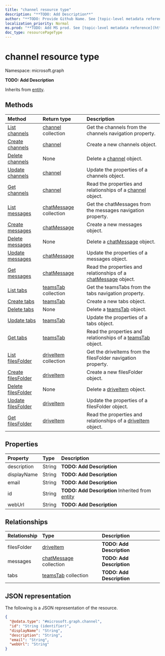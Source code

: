 ```yaml
---
title: "channel resource type"
description: "**TODO: Add Description**"
author: "**TODO: Provide Github Name. See [topic-level metadata reference](https://msgo.azurewebsites.net/add/document/guidelines/metadata.html#topic-level-metadata)**"
localization_priority: Normal
ms.prod: "**TODO: Add MS prod. See [topic-level metadata reference](https://msgo.azurewebsites.net/add/document/guidelines/metadata.html#topic-level-metadata)**"
doc_type: resourcePageType
---
```


# channel resource type


Namespace: microsoft.graph

**TODO: Add Description**


Inherits from [entity](../resources/entity.md).

## Methods
|Method|Return type|Description|
|:---|:---|:---|
|[List channels](../api/team-list-channels.md)|[channel](../resources/channel.md) collection|Get the channels from the channels navigation property.|
|[Create channels](../api/team-post-channels.md)|[channel](../resources/channel.md)|Create a new channels object.|
|[Delete channels](../api/team-delete-channels.md)|None|Delete a [channel](../resources/channel.md) object.|
|[Update channels](../api/team-update-channels.md)|[channel](../resources/channel.md)|Update the properties of a channels object.|
|[Get channels](../api/team-get-channel.md)|[channel](../resources/channel.md)|Read the properties and relationships of a [channel](../resources/channel.md) object.|
|[List messages](../api/channel-list-messages.md)|[chatMessage](../resources/chatmessage.md) collection|Get the chatMessages from the messages navigation property.|
|[Create messages](../api/channel-post-messages.md)|[chatMessage](../resources/chatmessage.md)|Create a new messages object.|
|[Delete messages](../api/channel-delete-messages.md)|None|Delete a [chatMessage](../resources/chatmessage.md) object.|
|[Update messages](../api/channel-update-messages.md)|[chatMessage](../resources/chatmessage.md)|Update the properties of a messages object.|
|[Get messages](../api/channel-get-chatmessage.md)|[chatMessage](../resources/chatmessage.md)|Read the properties and relationships of a [chatMessage](../resources/chatmessage.md) object.|
|[List tabs](../api/channel-list-tabs.md)|[teamsTab](../resources/teamstab.md) collection|Get the teamsTabs from the tabs navigation property.|
|[Create tabs](../api/channel-post-tabs.md)|[teamsTab](../resources/teamstab.md)|Create a new tabs object.|
|[Delete tabs](../api/channel-delete-tabs.md)|None|Delete a [teamsTab](../resources/teamstab.md) object.|
|[Update tabs](../api/channel-update-tabs.md)|[teamsTab](../resources/teamstab.md)|Update the properties of a tabs object.|
|[Get tabs](../api/channel-get-teamstab.md)|[teamsTab](../resources/teamstab.md)|Read the properties and relationships of a [teamsTab](../resources/teamstab.md) object.|
|[List filesFolder](../api/channel-list-filesfolder.md)|[driveItem](../resources/driveitem.md) collection|Get the driveItems from the filesFolder navigation property.|
|[Create filesFolder](../api/channel-post-filesfolder.md)|[driveItem](../resources/driveitem.md)|Create a new filesFolder object.|
|[Delete filesFolder](../api/channel-delete-filesfolder.md)|None|Delete a [driveItem](../resources/driveitem.md) object.|
|[Update filesFolder](../api/channel-update-filesfolder.md)|[driveItem](../resources/driveitem.md)|Update the properties of a filesFolder object.|
|[Get filesFolder](../api/channel-get-driveitem.md)|[driveItem](../resources/driveitem.md)|Read the properties and relationships of a [driveItem](../resources/driveitem.md) object.|

## Properties
|Property|Type|Description|
|:---|:---|:---|
|description|String|**TODO: Add Description**|
|displayName|String|**TODO: Add Description**|
|email|String|**TODO: Add Description**|
|id|String|**TODO: Add Description** Inherited from [entity](../resources/entity.md)|
|webUrl|String|**TODO: Add Description**|

## Relationships
|Relationship|Type|Description|
|:---|:---|:---|
|filesFolder|[driveItem](../resources/driveitem.md)|**TODO: Add Description**|
|messages|[chatMessage](../resources/chatmessage.md) collection|**TODO: Add Description**|
|tabs|[teamsTab](../resources/teamstab.md) collection|**TODO: Add Description**|

## JSON representation
The following is a JSON representation of the resource.
<!-- {
  "blockType": "resource",
  "keyProperty": "id",
  "@odata.type": "microsoft.graph.channel",
  "baseType": "microsoft.graph.entity",
  "openType": false
}
-->
``` json
{
  "@odata.type": "#microsoft.graph.channel",
  "id": "String (identifier)",
  "displayName": "String",
  "description": "String",
  "email": "String",
  "webUrl": "String"
}
```

